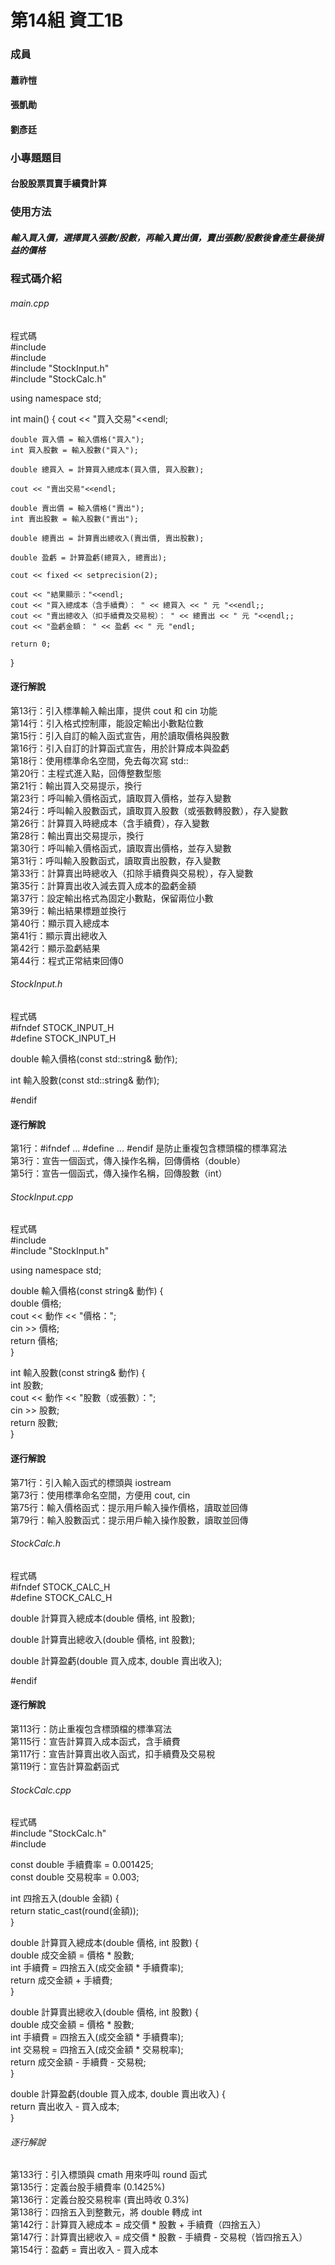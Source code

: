 #  第14組 資工1B
### 成員
#### 蕭祚愷
####  張凱勛
####  劉彥廷
###  小專題題目
####  台股股票買賣手續費計算
###  使用方法
##### 輸入買入價，選擇買入張數/股數，再輸入賣出價，賣出張數/股數後會產生最後損益的價格
### 程式碼介紹
###### main.cpp  
程式碼  
#include <iostream>  
#include <iomanip>  
#include "StockInput.h"  
#include "StockCalc.h"  

using namespace std;

int main() {
    cout << "買入交易"<<endl;

    double 買入價 = 輸入價格("買入");
    int 買入股數 = 輸入股數("買入");

    double 總買入 = 計算買入總成本(買入價, 買入股數);

    cout << "賣出交易"<<endl;

    double 賣出價 = 輸入價格("賣出");
    int 賣出股數 = 輸入股數("賣出");

    double 總賣出 = 計算賣出總收入(賣出價, 賣出股數);

    double 盈虧 = 計算盈虧(總買入, 總賣出);

    cout << fixed << setprecision(2);

    cout << "結果顯示："<<endl;
    cout << "買入總成本（含手續費）： " << 總買入 << " 元 "<<endl;;
    cout << "賣出總收入（扣手續費及交易稅）： " << 總賣出 << " 元 "<<endl;;
    cout << "盈虧金額： " << 盈虧 << " 元 "endl;

    return 0;
}
#### 逐行解說  
第13行：引入標準輸入輸出庫，提供 cout 和 cin 功能  
第14行：引入格式控制庫，能設定輸出小數點位數  
第15行：引入自訂的輸入函式宣告，用於讀取價格與股數  
第16行：引入自訂的計算函式宣告，用於計算成本與盈虧  
第18行：使用標準命名空間，免去每次寫 std::  
第20行：主程式進入點，回傳整數型態  
第21行：輸出買入交易提示，換行  
第23行：呼叫輸入價格函式，讀取買入價格，並存入變數  
第24行：呼叫輸入股數函式，讀取買入股數（或張數轉股數），存入變數  
第26行：計算買入時總成本（含手續費），存入變數  
第28行：輸出賣出交易提示，換行  
第30行：呼叫輸入價格函式，讀取賣出價格，並存入變數  
第31行：呼叫輸入股數函式，讀取賣出股數，存入變數  
第33行：計算賣出時總收入（扣除手續費與交易稅），存入變數  
第35行：計算賣出收入減去買入成本的盈虧金額  
第37行：設定輸出格式為固定小數點，保留兩位小數  
第39行：輸出結果標題並換行  
第40行：顯示買入總成本  
第41行：顯示賣出總收入  
第42行：顯示盈虧結果  
第44行：程式正常結束回傳0  

###### StockInput.h  
程式碼  
#ifndef STOCK_INPUT_H  
#define STOCK_INPUT_H  

double 輸入價格(const std::string& 動作);  

int 輸入股數(const std::string& 動作);  

#endif  

#### 逐行解說
第1行：#ifndef ... #define ... #endif 是防止重複包含標頭檔的標準寫法  
第3行：宣告一個函式，傳入操作名稱，回傳價格（double）  
第5行：宣告一個函式，傳入操作名稱，回傳股數（int）  
###### StockInput.cpp  
程式碼  
#include <iostream>  
#include "StockInput.h"  

using namespace std;   

double 輸入價格(const string& 動作) {  
    double 價格;  
    cout << 動作 << "價格：";  
    cin >> 價格;  
    return 價格;  
}  

int 輸入股數(const string& 動作) {  
    int 股數;  
    cout << 動作 << "股數（或張數）：";  
    cin >> 股數;  
    return 股數;  
}

#### 逐行解說  
第71行：引入輸入函式的標頭與 iostream  
第73行：使用標準命名空間，方便用 cout, cin  
第75行：輸入價格函式：提示用戶輸入操作價格，讀取並回傳  
第79行：輸入股數函式：提示用戶輸入操作股數，讀取並回傳  

###### StockCalc.h  
程式碼   
#ifndef STOCK_CALC_H  
#define STOCK_CALC_H  

double 計算買入總成本(double 價格, int 股數);  

double 計算賣出總收入(double 價格, int 股數);  

double 計算盈虧(double 買入成本, double 賣出收入);  

#endif  

#### 逐行解說  
第113行：防止重複包含標頭檔的標準寫法  
第115行：宣告計算買入成本函式，含手續費  
第117行：宣告計算賣出收入函式，扣手續費及交易稅  
第119行：宣告計算盈虧函式  

###### StockCalc.cpp  
程式碼  
#include "StockCalc.h"  
#include <cmath>  

const double 手續費率 = 0.001425;  
const double 交易稅率 = 0.003;  

int 四捨五入(double 金額) {   
    return static_cast<int>(round(金額));  
}  

double 計算買入總成本(double 價格, int 股數) {  
    double 成交金額 = 價格 * 股數;  
    int 手續費 = 四捨五入(成交金額 * 手續費率);  
    return 成交金額 + 手續費;  
}  

double 計算賣出總收入(double 價格, int 股數) {  
    double 成交金額 = 價格 * 股數;  
    int 手續費 = 四捨五入(成交金額 * 手續費率);  
    int 交易稅 = 四捨五入(成交金額 * 交易稅率);  
    return 成交金額 - 手續費 - 交易稅;  
}  

double 計算盈虧(double 買入成本, double 賣出收入) {  
    return 賣出收入 - 買入成本;  
}  
###### 逐行解說  
第133行：引入標頭與 cmath 用來呼叫 round 函式  
第135行：定義台股手續費率 (0.1425%)  
第136行：定義台股交易稅率 (賣出時收 0.3%)  
第138行：四捨五入到整數元，將 double 轉成 int  
第142行：計算買入總成本 = 成交價 * 股數 + 手續費（四捨五入）  
第147行：計算賣出總收入 = 成交價 * 股數 - 手續費 - 交易稅（皆四捨五入）  
第154行：盈虧 = 賣出收入 - 買入成本  

